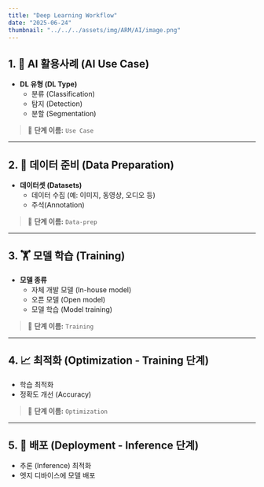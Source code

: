 ```yaml
---
title: "Deep Learning Workflow" 
date: "2025-06-24"
thumbnail: "../../../assets/img/ARM/AI/image.png"
---
```


## 1. 🧠 AI 활용사례 (AI Use Case)
- **DL 유형 (DL Type)**  
  - 분류 (Classification)  
  - 탐지 (Detection)  
  - 분할 (Segmentation)  

> 📌 **단계 이름:** `Use Case`

---

## 2. 📂 데이터 준비 (Data Preparation)
- **데이터셋 (Datasets)**  
  - 데이터 수집 (예: 이미지, 동영상, 오디오 등)  
  - 주석(Annotation)

> 📌 **단계 이름:** `Data-prep`

---

## 3. 🏋️ 모델 학습 (Training)
- **모델 종류**  
  - 자체 개발 모델 (In-house model)  
  - 오픈 모델 (Open model)  
  - 모델 학습 (Model training)

> 📌 **단계 이름:** `Training`

---

## 4. 📈 최적화 (Optimization - Training 단계)
- 학습 최적화  
- 정확도 개선 (Accuracy)

> 📌 **단계 이름:** `Optimization`

---

## 5. 🚀 배포 (Deployment - Inference 단계)
- 추론 (Inference) 최적화  
- 엣지 디바이스에 모델 배포

